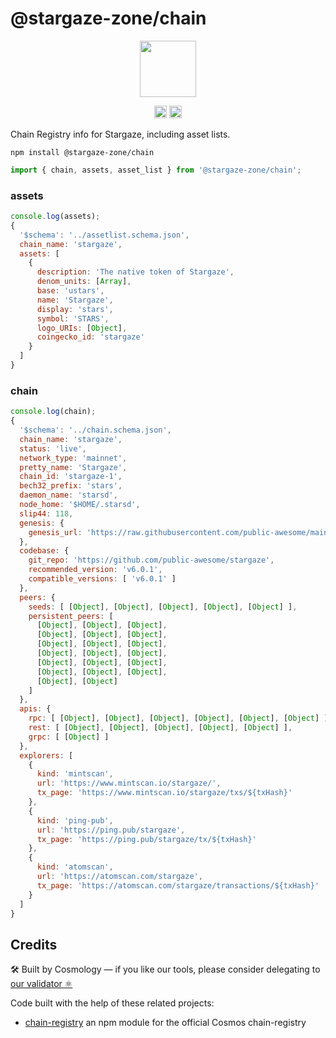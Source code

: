 # @stargaze-zone/chain

<p align="center" width="100%">
    <img height="90" src="https://user-images.githubusercontent.com/545047/184694732-f4a3d397-14fb-415a-9562-a532f510f812.png" />
</p>

<p align="center" width="100%">
   <a href="https://github.com/cosmology-tech/stargazejs/blob/main/LICENSE"><img height="20" src="https://img.shields.io/badge/license-MIT-blue.svg"></a>
   <a href="https://www.npmjs.com/package/@stargaze-zone/chain"><img height="20" src="https://img.shields.io/github/package-json/v/cosmology-tech/stargaze-zone?filename=packages%2Fchain%2Fpackage.json"></a>
</p>

Chain Registry info for Stargaze, including asset lists.

```
npm install @stargaze-zone/chain
```

```js
import { chain, assets, asset_list } from '@stargaze-zone/chain';
```

### assets

```js
console.log(assets);
{
  '$schema': '../assetlist.schema.json',
  chain_name: 'stargaze',
  assets: [
    {
      description: 'The native token of Stargaze',
      denom_units: [Array],
      base: 'ustars',
      name: 'Stargaze',
      display: 'stars',
      symbol: 'STARS',
      logo_URIs: [Object],
      coingecko_id: 'stargaze'
    }
  ]
}
```

### chain

```js
console.log(chain);
{
  '$schema': '../chain.schema.json',
  chain_name: 'stargaze',
  status: 'live',
  network_type: 'mainnet',
  pretty_name: 'Stargaze',
  chain_id: 'stargaze-1',
  bech32_prefix: 'stars',
  daemon_name: 'starsd',
  node_home: '$HOME/.starsd',
  slip44: 118,
  genesis: {
    genesis_url: 'https://raw.githubusercontent.com/public-awesome/mainnet/main/stargaze-1/genesis.tar.gz'
  },
  codebase: {
    git_repo: 'https://github.com/public-awesome/stargaze',
    recommended_version: 'v6.0.1',
    compatible_versions: [ 'v6.0.1' ]
  },
  peers: {
    seeds: [ [Object], [Object], [Object], [Object], [Object] ],
    persistent_peers: [
      [Object], [Object], [Object],
      [Object], [Object], [Object],
      [Object], [Object], [Object],
      [Object], [Object], [Object],
      [Object], [Object], [Object],
      [Object], [Object], [Object],
      [Object], [Object]
    ]
  },
  apis: {
    rpc: [ [Object], [Object], [Object], [Object], [Object], [Object] ],
    rest: [ [Object], [Object], [Object], [Object], [Object] ],
    grpc: [ [Object] ]
  },
  explorers: [
    {
      kind: 'mintscan',
      url: 'https://www.mintscan.io/stargaze/',
      tx_page: 'https://www.mintscan.io/stargaze/txs/${txHash}'
    },
    {
      kind: 'ping-pub',
      url: 'https://ping.pub/stargaze',
      tx_page: 'https://ping.pub/stargaze/tx/${txHash}'
    },
    {
      kind: 'atomscan',
      url: 'https://atomscan.com/stargaze',
      tx_page: 'https://atomscan.com/stargaze/transactions/${txHash}'
    }
  ]
}
```

## Credits

🛠 Built by Cosmology — if you like our tools, please consider delegating to [our validator ⚛️](https://cosmology.zone/validator)

Code built with the help of these related projects:

* [chain-registry](https://github.com/cosmology/chain-registry) an npm module for the official Cosmos chain-registry